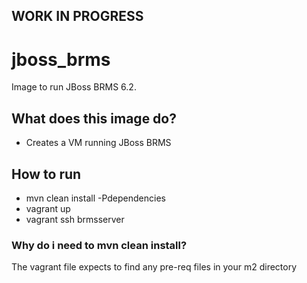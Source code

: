 ## WORK IN PROGRESS

# jboss_brms
Image to run JBoss BRMS 6.2.

## What does this image do?
- Creates a VM running JBoss BRMS

## How to run
- mvn clean install -Pdependencies
- vagrant up
- vagrant ssh brmsserver

### Why do i need to mvn clean install?
The vagrant file expects to find any pre-req files in your m2 directory

